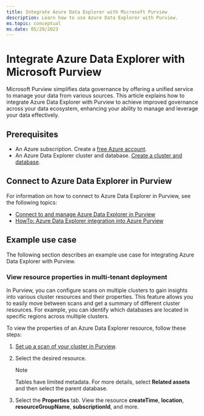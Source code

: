 ```yaml
---
title: Integrate Azure Data Explorer with Microsoft Purview
description: Learn how to use Azure Data Explorer with Purview.
ms.topic: conceptual
ms.date: 05/29/2023
---
```


# Integrate Azure Data Explorer with Microsoft Purview

Microsoft Purview simplifies data governance by offering a unified service to manage your data from various sources. This article explains how to integrate Azure Data Explorer with Purview to achieve improved governance across your data ecosystem, enhancing your ability to manage and leverage your data effectively.

## Prerequisites

* An Azure subscription. Create a [free Azure account](https://azure.microsoft.com/free/).
* An Azure Data Explorer cluster and database. [Create a cluster and database](create-cluster-and-database.md).

## Connect to Azure Data Explorer in Purview

For information on how to connect to Azure Data Explorer in Purview, see the following topics:

* [Connect to and manage Azure Data Explorer in Purview](/azure/purview/register-scan-azure-data-explorer)
* [HowTo: Azure Data Explorer integration into Azure Purview](https://techcommunity.microsoft.com/t5/azure-data-explorer-blog/howto-azure-data-explorer-integration-into-azure-purview/ba-p/1963911)

## Example use case

The following section describes an example use case for integrating Azure Data Explorer with Purview.

### View resource properties in multi-tenant deployment

In Purview, you can configure scans on multiple clusters to gain insights into various cluster resources and their properties. This feature allows you to easily move between scans and get a summary of different cluster resources. For example, you can identify which databases are located in specific regions across multiple clusters.

To view the properties of an Azure Data Explorer resource, follow these steps:

1. [Set up a scan of your cluster in Purview](/azure/purview/register-scan-azure-data-explorer#scan).
1. Select the desired resource.

    > [!NOTE]
    > Tables have limited metadata. For more details, select **Related assets** and then select the parent database.

1. Select the **Properties** tab. View the resource **createTime**, **location**, **resourceGroupName**, **subscriptionId**, and more.
